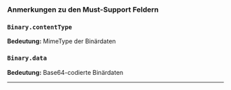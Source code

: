 ### Anmerkungen zu den Must-Support Feldern

### `Binary.contentType`

**Bedeutung:** MimeType der Binärdaten

### `Binary.data`

**Bedeutung:** Base64-codierte Binärdaten

---